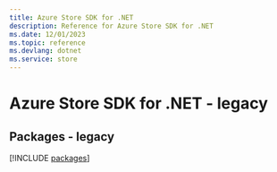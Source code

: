 ```yaml
---
title: Azure Store SDK for .NET
description: Reference for Azure Store SDK for .NET
ms.date: 12/01/2023
ms.topic: reference
ms.devlang: dotnet
ms.service: store
---
```

# Azure Store SDK for .NET - legacy
## Packages - legacy
[!INCLUDE [packages](store-index.md)]